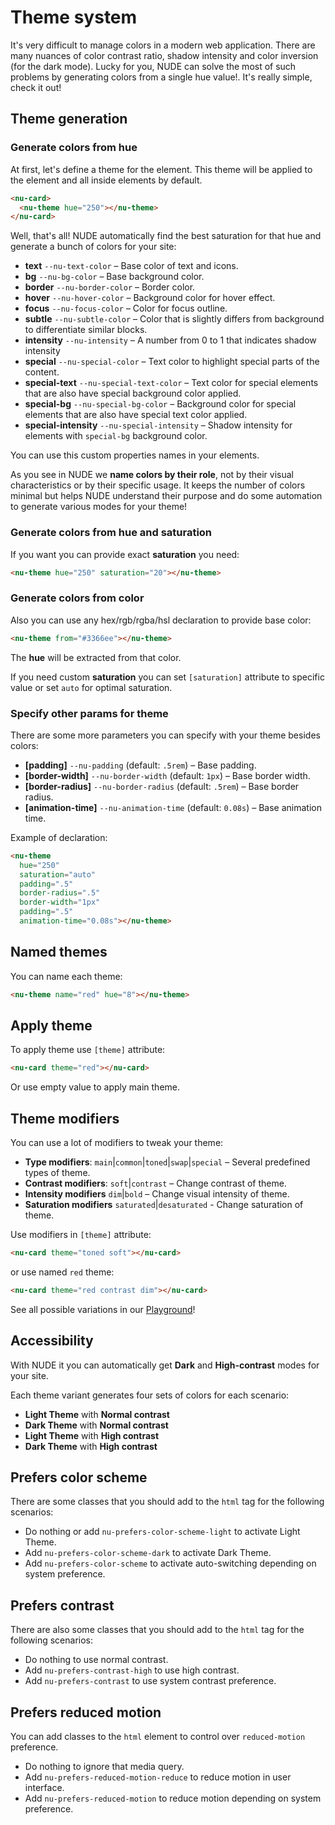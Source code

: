 # Theme system

It's very difficult to manage colors in a modern web application. There are many nuances of color contrast ratio, shadow intensity and color inversion (for the dark mode). Lucky for you, NUDE can solve the most of such problems by generating colors from a single hue value!. It's really simple, check it out!

## Theme generation

### Generate colors from hue

At first, let's define a theme for the element. This theme will be applied to the element and all inside elements by default.

```html
<nu-card>
  <nu-theme hue="250"></nu-theme>
</nu-card>
```

Well, that's all! NUDE automatically find the best saturation for that hue and generate a bunch of colors for your site:

* **text** `--nu-text-color` – Base color of text and icons.
* **bg** `--nu-bg-color` – Base background color.
* **border** `--nu-border-color` – Border color.
* **hover** `--nu-hover-color` – Background color for hover effect.
* **focus** `--nu-focus-color` – Color for focus outline.
* **subtle** `--nu-subtle-color` – Color that is slightly differs from background to differentiate similar blocks.
* **intensity** `--nu-intensity` – A number from 0 to 1 that indicates shadow intensity
* **special** `--nu-special-color` – Text color to highlight special parts of the content.
* **special-text** `--nu-special-text-color` – Text color for special elements that are also have special background color applied.
* **special-bg** `--nu-special-bg-color` – Background color for special elements that are also have special text color applied.
* **special-intensity** `--nu-special-intensity` – Shadow intensity for elements with `special-bg` background color.

You can use this custom properties names in your elements.

As you see in NUDE we **name colors by their role**, not by their visual characteristics or by their specific usage. It keeps the number of colors minimal but helps NUDE understand their purpose and do some automation to generate various modes for your theme!

### Generate colors from hue and saturation

If you want you can provide exact **saturation** you need:

```html
<nu-theme hue="250" saturation="20"></nu-theme>
```

### Generate colors from color

Also you can use any hex/rgb/rgba/hsl declaration to provide base color:

```html
<nu-theme from="#3366ee"></nu-theme>
```

The **hue** will be extracted from that color.

If you need custom **saturation** you can set `[saturation]` attribute to specific value or set `auto` for optimal saturation.

### Specify other params for theme

There are some more parameters you can specify with your theme besides colors:

* **[padding]** `--nu-padding` (default: `.5rem`) – Base padding.
* **[border-width]** `--nu-border-width` (default: `1px`) – Base border width.
* **[border-radius]** `--nu-border-radius` (default: `.5rem`) – Base border radius.
* **[animation-time]** `--nu-animation-time` (default: `0.08s`) – Base animation time.

Example of declaration:

```html
<nu-theme
  hue="250"
  saturation="auto"
  padding=".5"
  border-radius=".5"
  border-width="1px"
  padding=".5"
  animation-time="0.08s"></nu-theme>
```

## Named themes
You can name each theme:

```html
<nu-theme name="red" hue="8"></nu-theme>
```

## Apply theme
To apply theme use `[theme]` attribute:

```html
<nu-card theme="red"></nu-card>
```

Or use empty value to apply main theme.

## Theme modifiers
You can use a lot of modifiers to tweak your theme:

* **Type modifiers**: `main`|`common`|`toned`|`swap`|`special` – Several predefined types of theme.
* **Contrast modifiers**: `soft`|`contrast` – Change contrast of theme.
* **Intensity modifiers** `dim`|`bold` – Change visual intensity of theme.
* **Saturation modifiers** `saturated`|`desaturated` - Change saturation of theme.

Use modifiers in `[theme]` attribute:
```html
<nu-card theme="toned soft"></nu-card>
```

or use named `red` theme:

```html
<nu-card theme="red contrast dim"></nu-card>
```

See all possible variations in our [Playground](https://nude-playground.tenphi.now.sh/)!

## Accessibility

With NUDE it you can automatically get **Dark** and **High-contrast** modes for your site.

Each theme variant generates four sets of colors for each scenario:

* **Light Theme** with **Normal contrast**
* **Dark Theme** with **Normal contrast**
* **Light Theme** with **High contrast**
* **Dark Theme** with **High contrast**

## Prefers color scheme

There are some classes that you should add to the `html` tag for the following scenarios:

* Do nothing or add `nu-prefers-color-scheme-light` to activate Light Theme.
* Add `nu-prefers-color-scheme-dark` to activate Dark Theme.
* Add `nu-prefers-color-scheme` to activate auto-switching depending on system preference. 

## Prefers contrast

There are also some classes that you should add to the `html` tag for the following scenarios:

* Do nothing to use normal contrast.
* Add `nu-prefers-contrast-high` to use high contrast.
* Add `nu-prefers-contrast` to use system contrast preference.

## Prefers reduced motion

You can add classes to the `html` element to control over `reduced-motion` preference.

* Do nothing to ignore that media query.
* Add `nu-prefers-reduced-motion-reduce` to reduce motion in user interface.
* Add `nu-prefers-reduced-motion` to reduce motion depending on system preference.

